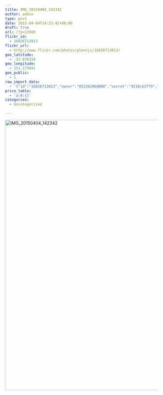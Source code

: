 ```yaml
---
title: IMG_20150404_142342
author: admin
type: post
date: 2015-04-04T14:23:42+00:00
draft: true
url: /?p=13569
flickr_id:
  - 16826713013
flickr_url:
  - http://www.flickr.com/photos/glennji/16826713013/
geo_latitude:
  - -33.878150
geo_longitude:
  - 151.175841
geo_public:
  - 1
raw_import_data:
  - '{"id":"16826713013","owner":"85226206@N00","secret":"9118c52ff9","server":"7681","farm":8,"title":"IMG_20150404_142342","ispublic":0,"isfriend":0,"isfamily":0,"description":{"_content":""},"dateupload":"1431158354","lastupdate":"1431158366","datetaken":"2015-04-04 14:23:42","datetakengranularity":"0","datetakenunknown":"0","ownername":"glennji","tags":"","machine_tags":"","originalsecret":"847ac39dd4","originalformat":"jpg","latitude":"-33.878150","longitude":"151.175841","accuracy":"16","context":0,"place_id":"qRcYmO1QUrMZuclZ","woeid":"1094076","geo_is_family":0,"geo_is_friend":0,"geo_is_contact":0,"geo_is_public":0,"media":"photo","media_status":"ready","url_o":"https://farm8.staticflickr.com/7681/16826713013_847ac39dd4_o.jpg","height_o":"4208","width_o":"3120"}'
price_table:
  - 'a:0:{}'
categories:
  - Uncategorized

---
```

<p class="flickr-image">
  <a href="http://www.flickr.com/photos/glennji/16826713013/" class="flickr-link"><img src="/wp-content/uploads/2015/04/16826713013_847ac39dd4_o-759x1024.jpg" width="660" height="890" alt="IMG_20150404_142342" class="keyring-img" /></a>
</p>
